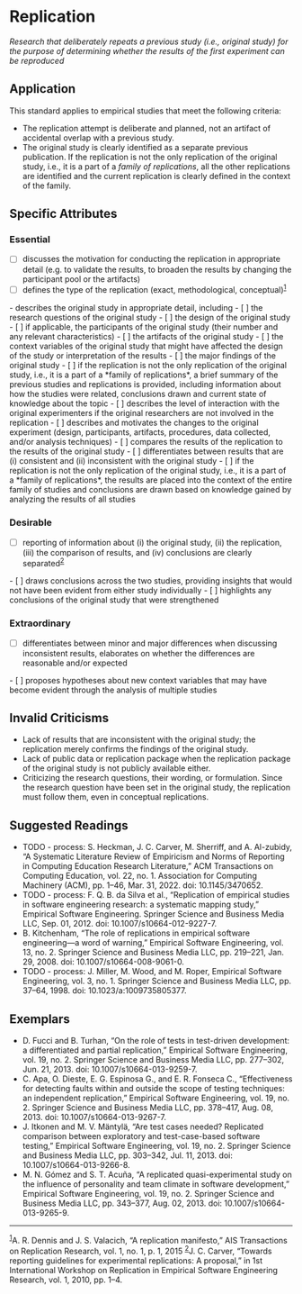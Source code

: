 
# Replication
<standard name="Replication">


*<desc>Research that deliberately repeats a previous study (i.e., original study) for the purpose of determining whether the results of the first experiment can be reproduced</desc>*


## Application 

This standard applies to empirical studies that meet the following criteria:

- The replication attempt is deliberate and planned, not an artifact of accidental overlap with a previous study.
- The original study is clearly identified as a separate previous publication. If the replication is not the only replication of the original study, i.e., it is a part of a *family of replications*, all the other replications are identified and the current replication is clearly defined in the context of the family.

## Specific Attributes
### Essential
<checklist name="Essential">

<intro>

- [ ]   discusses the motivation for conducting the replication in appropriate detail (e.g. to validate the results, to broaden the results by changing the participant pool or the artifacts)
- [ ]   defines the type of the replication (exact, methodological, conceptual)<sup>[1](#footnote1)</sup>
<method>
- describes the original study in appropriate detail, including
  - [ ]   the research questions of the original study
  - [ ]   the design of the original study 
  - [ ]   if applicable, the participants of the original study (their number and any relevant characteristics)
  - [ ]     the artifacts of the original study
  - [ ]     the context variables of the original study that might have affected the design of the study or interpretation of the results
  - [ ]   the major findings of the original study
  - [ ]   if the replication is not the only replication of the original study, i.e., it is a part of a *family of replications*, a brief summary of the previous studies and replications is provided, including information about how the studies were related, conclusions drawn and current state of knowledge about the topic
- [ ]   describes the level of interaction with the original experimenters if the original researchers are not involved in the replication
- [ ]   describes and motivates the changes to the original experiment (design, participants, artifacts, procedures, data collected, and/or analysis techniques)
<results>
- [ ] compares the results of the replication to the results of the original study
- [ ] differentiates between results that are (i) consistent and (ii) inconsistent with the original study
- [ ] if the replication is not the only replication of the original study, i.e., it is a part of a *family of replications*, the results are placed into the context of the entire family of studies and conclusions are drawn based on knowledge gained by analyzing the results of all studies
<discussion>
<conclusion>
</checklist>

### Desirable
<checklist name="Desirable">

- [ ]  reporting of information about (i) the original study, (ii) the replication, (iii) the comparison of results, and (iv) conclusions are clearly separated<sup>[2](#footnote2)</sup>
<method>
<results>
<discussion>
- [ ] draws conclusions across the two studies, providing insights that would not have been evident from either study individually
- [ ] highlights any conclusions of the original study that were strengthened
</checklist> 


### Extraordinary
<checklist name="Extraordinary">
<results>

- [ ] differentiates between minor and major differences when discussing inconsistent results, elaborates on whether the differences are reasonable and/or expected
<discussion>
- [ ] proposes hypotheses about new context variables that may have become evident through the analysis of multiple studies
</checklist> 

## Invalid Criticisms

- Lack of results that are inconsistent with the original study; the replication merely confirms the findings of the original study.
- Lack of public data or replication package when the replication package of the original study is not publicly available either.
- Criticizing the research questions, their wording, or formulation. Since the research question have been set in the original study, the replication must follow them, even in conceptual replications.

## Suggested Readings


- TODO - process: S. Heckman, J. C. Carver, M. Sherriff, and A. Al-zubidy, “A Systematic Literature Review of Empiricism and Norms of Reporting in Computing Education Research Literature,” ACM Transactions on Computing Education, vol. 22, no. 1. Association for Computing Machinery (ACM), pp. 1–46, Mar. 31, 2022. doi: 10.1145/3470652.
- TODO - process: F. Q. B. da Silva et al., “Replication of empirical studies in software engineering research: a systematic mapping study,” Empirical Software Engineering. Springer Science and Business Media LLC, Sep. 01, 2012. doi: 10.1007/s10664-012-9227-7.
- B. Kitchenham, “The role of replications in empirical software engineering—a word of warning,” Empirical Software Engineering, vol. 13, no. 2. Springer Science and Business Media LLC, pp. 219–221, Jan. 29, 2008. doi: 10.1007/s10664-008-9061-0.
- TODO - process: J. Miller, M. Wood, and M. Roper, Empirical Software Engineering, vol. 3, no. 1. Springer Science and Business Media LLC, pp. 37–64, 1998. doi: 10.1023/a:1009735805377.


## Exemplars
- D. Fucci and B. Turhan, “On the role of tests in test-driven development: a differentiated and partial replication,” Empirical Software Engineering, vol. 19, no. 2. Springer Science and Business Media LLC, pp. 277–302, Jun. 21, 2013. doi: 10.1007/s10664-013-9259-7.
- C. Apa, O. Dieste, E. G. Espinosa G., and E. R. Fonseca C., “Effectiveness for detecting faults within and outside the scope of testing techniques: an independent replication,” Empirical Software Engineering, vol. 19, no. 2. Springer Science and Business Media LLC, pp. 378–417, Aug. 08, 2013. doi: 10.1007/s10664-013-9267-7.
- J. Itkonen and M. V. Mäntylä, “Are test cases needed? Replicated comparison between exploratory and test-case-based software testing,” Empirical Software Engineering, vol. 19, no. 2. Springer Science and Business Media LLC, pp. 303–342, Jul. 11, 2013. doi: 10.1007/s10664-013-9266-8.
- M. N. Gómez and S. T. Acuña, “A replicated quasi-experimental study on the influence of personality and team climate in software development,” Empirical Software Engineering, vol. 19, no. 2. Springer Science and Business Media LLC, pp. 343–377, Aug. 02, 2013. doi: 10.1007/s10664-013-9265-9.

---
<footnote><sup>[1](#footnote1)</sup>A. R. Dennis and J. S. Valacich, “A replication manifesto,” AIS Transactions on Replication Research, vol. 1, no. 1, p. 1, 2015</footnote>
<footnote><sup>[2](#footnote2)</sup>J. C. Carver, “Towards reporting guidelines for experimental replications: A proposal,” in 1st International Workshop on Replication in Empirical Software Engineering Research, vol. 1, 2010, pp. 1–4.
</footnote><br>